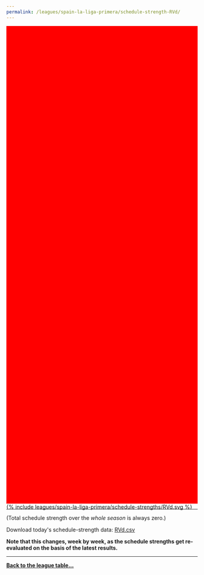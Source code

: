```yaml
---
permalink: /leagues/spain-la-liga-primera/schedule-strength-RVd/
---
```


<style>
.svg-wrap {
    background-color:red;
    height:0;
    padding-top:250%; /* 350px/550px */
    position: relative;
}

svg {
    background-color: white;
    height: 100%;
    display:block;
    width: 100%;
    position: absolute;
    top:0;
    left:0;
}
</style>


<div class="svg-wrap">
{% include leagues/spain-la-liga-primera/schedule-strengths/RVd.svg %}
</div>

-----

(Total schedule strength over the *whole season* is always zero.)


Download today's schedule-strength data: [RVd.csv](/assets/leagues/spain-la-liga-primera/2019/schedule-strengths/RVd.csv)

**Note that this changes, week by week, as the schedule strengths get re-evaluated on the
basis of the latest results.**

-----

[**Back to the league table...**](/leagues/spain-la-liga-primera)


